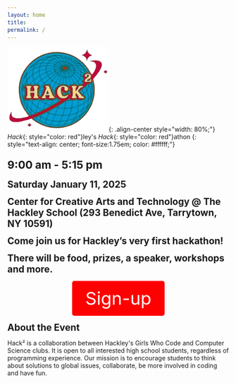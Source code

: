 ```yaml
---
layout: home
title:
permalink: /
---
```

![styled-image](/assets/images/hack2_logo.png "Hack² Logo"){: .align-center style="width: 80%;"}
*Hack*{: style="color: red"}ley's *Hack*{: style="color: red"}athon
{: style="text-align: center; font-size:1.75em; color: #ffffff;"} 

### <span style="font-size: 1.5em; text-align: center;">9:00 am - 5:15 pm
**<span style="font-size: 1.5em; text-align: center;">Saturday January 11, 2025</span>**

**<span style="font-size: 1.5em; text-align: center;">Center for Creative Arts and Technology @ The Hackley School (293 Benedict Ave, Tarrytown, NY 10591)</span>**

**<span style="font-size: 1.5em; text-align: center;">Come join us for Hackley’s very first hackathon!</span>**

**<span style="font-size: 1.5em; text-align: center;">There will be food, prizes, a speaker, workshops and more.</span>**
<div style="text-align: center;">
  <a href="https://docs.google.com/forms/d/e/1FAIpQLSdyg5DSsI3jRFtsKTOrf9oOeZiQgirR172YxGWbL9tA4MWcDQ/viewform?usp=sf_link" style="background-color: red; color: white; font-size: 40px; padding: 15px 30px; border-radius: 5px; text-decoration: none; display: inline-block;">Sign-up</a>
</div>


**<span style="font-size: 1.5em; text-align: center;">About the Event</span>**
<div class="text-box">
Hack² is a collaboration between Hackley's Girls Who Code and Computer Science clubs. It is open to all interested high school students, regardless of programming experience. Our mission is to encourage students to think about solutions to global issues, collaborate, be more involved in coding and have fun. 
</div>

